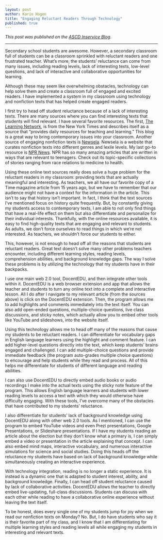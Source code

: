 ```yaml
---
layout: post
author: Karin Hogen
title: "Engaging Reluctant Readers Through Technology"
published: true
---
```

<i>This post was published on the [ASCD Inservice Blog](http://inservice.ascd.org/engaging-reluctant-readers-through-technology/).</i>

***

Secondary school students are awesome. However, a secondary classroom full of students can be a classroom sprinkled with reluctant readers and one frustrated teacher. What’s more, the students’ reluctance can come from many issues, including reading levels, lack of interesting texts, low-level questions, and lack of interactive and collaborative opportunities for learning.

Although these may seem like overwhelming obstacles, technology can help solve them and create a classroom full of engaged and excited readers. I have implemented a system in my classroom using technology and nonfiction texts that has helped create engaged readers.

I first try to head off student reluctance because of a lack of interesting texts. There are many sources where you can find interesting texts that students will find relevant. I have several favorite resources. The first, [The Learning Network](http://learning.blogs.nytimes.com/), is from the New York Times and describes itself as a source that “provides daily resources for teaching and learning.” This blog is a great way to bring contemporary issues into your classroom. Another source of engaging nonfiction texts is [Newsela](https://newsela.com/). Newsela is a website that curates nonfiction texts into different genres and lexile levels. My last go-to resource is [NPR News](http://www.npr.org/sections/news/). NPR has so many amazing articles that are written in ways that are relevant to teenagers. Check out its topic-specific collections of stories ranging from race relations to medicine to health.

Using these online text sources really does solve a huge problem for the reluctant readers in my classroom: providing texts that are actually meaningful and interesting. As teachers, we all have our favorite copy of a Time magazine article from 15 years ago, but we have to remember that our audience might not have a context for the information in the article. This isn’t to say that history isn’t important. In fact, I think that the text sources I’ve mentioned focus on history quite frequently. But, by constantly giving my students access to contemporary texts, I am able to not only find things that have a real-life effect on them but also differentiate and personalize for their individual interests. Thankfully, with the online resources available, it is easy to find high-quality texts that are engaging and relevant to students. As adults, we don’t force ourselves to read things in which we’re not interested. As teachers, we shouldn’t force our students to either.

This, however, is not enough to head off all the reasons that students are reluctant readers. Great text doesn’t solve many other problems teachers encounter, including different learning styles, reading levels, comprehension abilities, and background knowledge gaps. The way I solve these problems is by utilizing the technology that my students have in their backpacks.

I use one main web 2.0 tool, DocentEDU, and then integrate other tools within it. DocentEDU is a web browser extension and app that allows the teacher and students to turn any online text into a complete and interactive lesson. All I do after I navigate to my relevant article (from the sources above) is click on the DocentEDU extension. Then, the program allows me to add highlights and comments immediately into the text itself. You can also add open-ended questions, multiple-choice questions, live class discussions, and sticky notes, which actually allow you to embed other tools like YouTube and slideshows, into the website itself.

Using this technology allows me to head off many of the reasons that cause my students to be reluctant readers. I can differentiate for vocabulary gaps in English language learners using the highlight and comment feature. I can add higher-level questions directly into the text, which keep students’ brains engaged and challenged. I can add multiple-choice questions and provide immediate feedback (the program auto-grades multiple choice questions) to encourage and help students while they read and process. All of this helps me differentiate for students of different language and reading abilities.

I can also use DocentEDU to directly embed audio books or audio recordings I make into the actual texts using the sticky note feature of the program. This allows English language learners and students with lower reading levels to access a text with which they would otherwise have difficulty engaging. With these tools, I’ve overcome many of the obstacles that have contributed to my students’ reluctance.

I also differentiate for students’ lack of background knowledge using DocentEDU along with other web 2.0 tools. As I mentioned, I can use the program to embed YouTube videos and even Prezi presentations, Google Presentations, or Slideshare presentations. If I have my students reading an article about the election but they don’t know what a primary is, I can simply embed a video or presentation in the article explaining that concept. I can also embed mind maps, interactive vocabulary, and numerous interactive simulations for science and social studies. Doing this heads off the reluctance my students have based on lack of background knowledge while simultaneously creating an interactive experience.

With technology integration, reading is no longer a static experience. It is instead is a dynamic one that is adapted to student interest, ability, and background knowledge. Finally, I can head off student reluctance caused by lack of collaborative activities. DocentEDU allows the teacher to directly embed live-updating, full-class discussions. Students can discuss with each other while reading to have a collaborative online experience without leaving the text itself.

To be honest, does every single one of my students jump for joy when we read our nonfiction texts on Monday? No. But, I do have students who say it is their favorite part of my class, and I know that I am differentiating for multiple learning styles and reading levels all while engaging my students in interesting and relevant texts.
